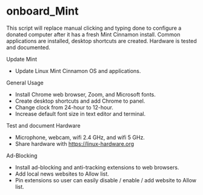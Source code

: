 # onboard_Mint
This script will replace manual clicking and typing done to configure a donated computer after it has a fresh Mint Cinnamon install. Common applications are installed, desktop shortcuts are created. Hardware is tested and documented.

Update Mint
* Update Linux Mint Cinnamon OS and applications.

General Usage
* Install Chrome web browser, Zoom, and Microsoft fonts.
* Create desktop shortcuts and add Chrome to panel.
* Change clock from 24-hour to 12-hour.
* Increase default font size in text editor and terminal.

Test and document Hardware
* Microphone, webcam, wifi 2.4 GHz, and wifi 5 GHz.
* Share hardware with https://linux-hardware.org

Ad-Blocking
* Install ad-blocking and anti-tracking extensions to web browsers.
* Add local news websites to Allow list.
* Pin extensions so user can easily disable / enable / add website to Allow list.
